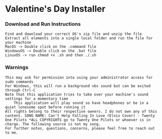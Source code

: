 # Valentine's Day Installer

### Download and Run Instructions
    Find and download your correct OS's zip file and unzip the file
    Extract all elements into a single local folder and run the file for your machine
    MacOS -> Double click on the .command file
    WindowsOS -> Double click on the .bat file
    LinuxOS -> run chmod +x .sh and then ./.sh

### Warnings
    This may ask for permission into using your administrator access for sudo commands
    For Windows, this will run a background vbs sound but can be exited through Ctrl-C
    Note that this application tries to take over your machine's sound settings for a momentary time
        This application will play sound so have headphones or be in a quiet lonesome spot before running it
    All rights belong to their respective owners. I do not own any of this content. SONG NAME: Can't Help Falling In Love (Elvis Cover) - Twenty One Pilots *ALL COPYRIGHTS go to Twenty One Pilots or whoever is in charge. The following source is not my song.
    For further notes, questions, concerns, please feel free to reach out to me.